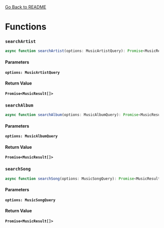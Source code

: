 [Go Back to README](../README.md)

# Functions

### `searchArtist`

```ts
async function searchArtist(options: MusicArtistQuery): Promise<MusicResult[]>;
```

#### Parameters

**`options: MusicArtistQuery`**

#### Return Value

**`Promise<MusicResult[]>`**

### `searchAlbum`

```ts
async function searchAlbum(options: MusicAlbumQuery): Promise<MusicResult[]>;
```

#### Parameters

**`options: MusicAlbumQuery`**

#### Return Value

**`Promise<MusicResult[]>`**

### `searchSong`

```ts
async function searchSong(options: MusicSongQuery): Promise<MusicResult[]>;
```

#### Parameters

**`options: MusicSongQuery`**

#### Return Value

**`Promise<MusicResult[]>`**
